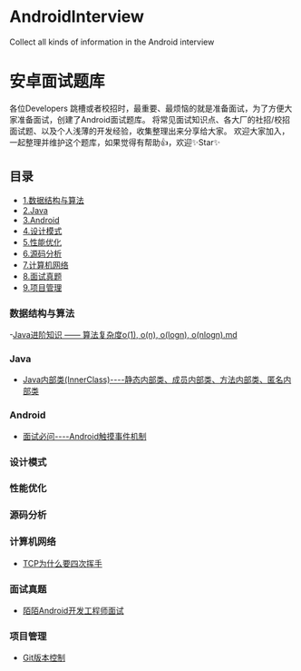 # AndroidInterview
Collect all kinds of information in the Android interview

# 安卓面试题库
各位Developers 跳槽或者校招时，最重要、最烦恼的就是准备面试，为了方便大家准备面试，创建了Android面试题库。
将常见面试知识点、各大厂的社招/校招面试题、以及个人浅薄的开发经验，收集整理出来分享给大家。
欢迎大家加入，一起整理并维护这个题库，如果觉得有帮助👍，欢迎✨Star✨

## 目录
- [1.数据结构与算法](#数据结构与算法)
- [2.Java](#java)
- [3.Android](#android)
- [4.设计模式](#设计模式)
- [5.性能优化](#性能优化)
- [6.源码分析](#源码分析)
- [7.计算机网络](#计算机网络)
- [8.面试真题](#面试真题)
- [9.项目管理](#项目管理)

### 数据结构与算法
-[Java进阶知识 —— 算法复杂度o(1), o(n), o(logn), o(nlogn).md](https://github.com/dazhaoDai/AndroidInterview/blob/master/datastructure/Java%E8%BF%9B%E9%98%B6%E7%9F%A5%E8%AF%86%20%E2%80%94%E2%80%94%20%E7%AE%97%E6%B3%95%E5%A4%8D%E6%9D%82%E5%BA%A6o(1)%2C%20o(n)%2C%20o(logn)%2C%20o(nlogn).md)
### Java
- [Java内部类(InnerClass)----静态内部类、成员内部类、方法内部类、匿名内部类](https://github.com/dazhaoDai/AndroidInterview/blob/master/java/Java%E9%9D%99%E6%80%81%E5%86%85%E9%83%A8%E7%B1%BB%E3%80%81%E5%86%85%E9%83%A8%E7%B1%BB%E3%80%81%E5%8C%BF%E5%90%8D%E5%86%85%E9%83%A8%E7%B1%BB.md)
### Android
- [面试必问----Android触摸事件机制](https://github.com/dazhaoDai/AndroidInterview/blob/master/android/%E6%B8%85%E6%99%B0%E6%98%8E%E4%BA%86%E7%9A%84Android%E8%A7%A6%E6%91%B8%E4%BA%8B%E4%BB%B6%E5%88%86%E5%8F%91%E6%9C%BA%E5%88%B6.md)
### 设计模式
### 性能优化
### 源码分析
### 计算机网络
- [TCP为什么要四次挥手](https://github.com/dazhaoDai/AndroidInterview/blob/master/network/TCP%E4%B8%BA%E4%BB%80%E4%B9%88%E8%A6%81%E5%9B%9B%E6%AC%A1%E6%8C%A5%E6%89%8B.md)
### 面试真题
- [陌陌Android开发工程师面试](https://github.com/dazhaoDai/AndroidInterview/blob/master/interviews/%E9%99%8C%E9%99%8C%E9%9D%A2%E8%AF%95%E9%A2%98.md)

### 项目管理
- [Git版本控制](https://github.com/dazhaoDai/AndroidInterview/blob/master/version-control/Git%E7%89%88%E6%9C%AC%E6%8E%A7%E5%88%B6.md)

